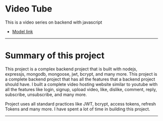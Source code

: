 # Video Tube 

This is a video series on backend with javascript
- [Model link](https://app.eraser.io/workspace/8EUbyXzKD9FsGI5YfiIi?origin=share)



---
# Summary of this project

This project is a complex backend project that is built with nodejs, expressjs, mongodb, mongoose, jwt, bcrypt, and many more. This project is a complete backend project that has all the features that a backend project should have.
I built a complete video hosting website similar to youtube with all the features like login, signup, upload video, like, dislike, comment, reply, subscribe, unsubscribe, and many more.

Project uses all standard practices like JWT, bcrypt, access tokens, refresh Tokens and many more. 
I have spent a lot of time in building this project.

---